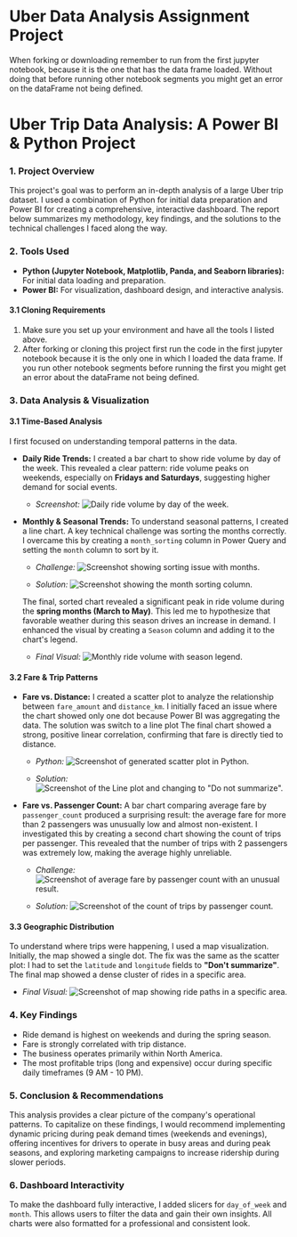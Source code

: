 # Uber Data Analysis Assignment Project 

When forking or downloading remember to run from the first jupyter notebook, because it is the one that has the data frame loaded. Without doing that before running other notebook segments you might get an error on the dataFrame not being defined.

# **Uber Trip Data Analysis: A Power BI & Python Project**

### **1. Project Overview**

This project's goal was to perform an in-depth analysis of a large Uber trip dataset. I used a combination of Python for initial data preparation and Power BI for creating a comprehensive, interactive dashboard. The report below summarizes my methodology, key findings, and the solutions to the technical challenges I faced along the way.

### **2. Tools Used**

* **Python (Jupyter Notebook, Matplotlib, Panda, and Seaborn libraries):** For initial data loading and preparation.
* **Power BI:** For visualization, dashboard design, and interactive analysis.

#### **3.1 Cloning Requirements**

1. Make sure you set up your environment and have all the tools I listed above.
2. After forking or cloning this project first run the code in the first jupyter notebook because it is the only one in which I loaded the data frame. If you run other notebook segments before running the first you might get an error about the dataFrame not being defined.

### **3. Data Analysis & Visualization**

#### **3.1 Time-Based Analysis**

I first focused on understanding temporal patterns in the data.

* **Daily Ride Trends:** I created a bar chart to show ride volume by day of the week. This revealed a clear pattern: ride volume peaks on weekends, especially on **Fridays and Saturdays**, suggesting higher demand for social events.

    * *Screenshot:* ![Daily ride volume by day of the week.](/visualization/Day-peakHour.png)

* **Monthly & Seasonal Trends:** To understand seasonal patterns, I created a line chart. A key technical challenge was sorting the months correctly. I overcame this by creating a `month_sorting` column in Power Query and setting the `month` column to sort by it.

    * *Challenge:* ![Screenshot showing sorting issue with months.](/visualization/Sorting%20issue.png)

    * *Solution:* ![Screenshot showing the month sorting column.](/visualization/sort-columns.png)

    The final, sorted chart revealed a significant peak in ride volume during the **spring months (March to May)**. This led me to hypothesize that favorable weather during this season drives an increase in demand. I enhanced the visual by creating a `Season` column and adding it to the chart's legend.

    * *Final Visual:* ![Monthly ride volume with season legend.](/visualization/weatherTrends.png)

#### **3.2 Fare & Trip Patterns**

* **Fare vs. Distance:** I created a scatter plot to analyze the relationship between `fare_amount` and `distance_km`. I initially faced an issue where the chart showed only one dot because Power BI was aggregating the data. The solution was switch to a line plot The final chart showed a strong, positive linear correlation, confirming that fare is directly tied to distance.

    * *Python:* ![Screenshot of generated scatter plot in Python.](/visualization/fare_distance.png)

    * *Solution:* ![Screenshot of the Line plot and changing to "Do not summarize".](/visualization/fare-distance.png)

* **Fare vs. Passenger Count:** A bar chart comparing average fare by `passenger_count` produced a surprising result: the average fare for more than 2 passengers was unusually low and almost non-existent. I investigated this by creating a second chart showing the count of trips per passenger. This revealed that the number of trips with 2 passengers was extremely low, making the average highly unreliable. 

    * *Challenge:* ![Screenshot of average fare by passenger count with an unusual result.](/visualization/passenger-count.png)

    * *Solution:* ![Screenshot of the count of trips by passenger count.](/visualization/Fare-passenger.png)

#### **3.3 Geographic Distribution**

To understand where trips were happening, I used a map visualization. Initially, the map showed a single dot. The fix was the same as the scatter plot: I had to set the `latitude` and `longitude` fields to **"Don't summarize"**. The final map showed a dense cluster of rides in a specific area.

* *Final Visual:* ![Screenshot of map showing ride paths in a specific area.](/visualization/Map.png)

### **4. Key Findings**

* Ride demand is highest on weekends and during the spring season.
* Fare is strongly correlated with trip distance.
* The business operates primarily within North America.
* The most profitable trips (long and expensive) occur during specific daily timeframes (9 AM - 10 PM).

### **5. Conclusion & Recommendations**

This analysis provides a clear picture of the company's operational patterns. To capitalize on these findings, I would recommend implementing dynamic pricing during peak demand times (weekends and evenings), offering incentives for drivers to operate in busy areas and during peak seasons, and exploring marketing campaigns to increase ridership during slower periods.

### **6. Dashboard Interactivity**

To make the dashboard fully interactive, I added slicers for `day_of_week` and `month`. This allows users to filter the data and gain their own insights. All charts were also formatted for a professional and consistent look.